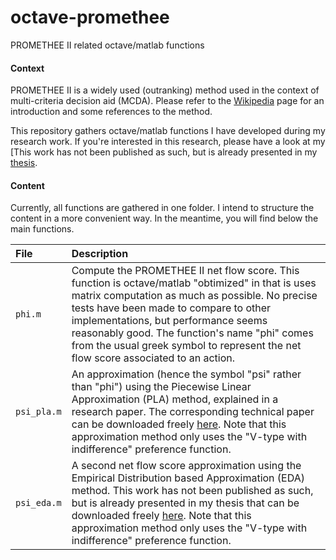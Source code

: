 # octave-promethee
PROMETHEE II related octave/matlab functions

#### Context

PROMETHEE II is a widely used (outranking) method used in the context of multi-criteria decision aid (MCDA). 
Please refer to the [Wikipedia](https://en.wikipedia.org/wiki/Preference_ranking_organization_method_for_enrichment_evaluation) page for an introduction and some references to the method.

This repository gathers octave/matlab functions I have developed during my research work. If you're interested in this research, please have a look at my [This work has not been published as such, but is already presented in my [thesis](that.ulb.ac.be/dspace/bitstream/2013/209033/1/283816bc-c6ba-43b2-8d4c-10360bbe6909.txt).


#### Content

Currently, all functions are gathered in one folder. I intend to structure the content in a more convenient way. In the meantime, you will find below the main functions.

| File | Description |
|:---|:---|
| `phi.m` | Compute the PROMETHEE II net flow score. This function is octave/matlab "obtimized" in that is uses matrix computation as much as possible. No precise tests have been made to compare to other implementations, but performance seems reasonably good. The function's name "phi" comes from the usual greek symbol to represent the net flow score associated to an action. |
| `psi_pla.m` | An approximation (hence the symbol "psi" rather than "phi") using the Piecewise Linear Approximation (PLA) method, explained in a research paper. The corresponding technical paper can be downloaded freely [here](http://code.ulb.ac.be/dbfiles/EppDes2012atechreport.pdf). Note that this approximation method only uses the "V-type with indifference" preference function. |
| `psi_eda.m` | A second net flow score approximation using the Empirical Distribution based Approximation (EDA) method. This work has not been published as such, but is already presented in my thesis that can be downloaded freely [here](that.ulb.ac.be/dspace/bitstream/2013/209033/1/283816bc-c6ba-43b2-8d4c-10360bbe6909.txt). Note that this approximation method only uses the "V-type with indifference" preference function. |
